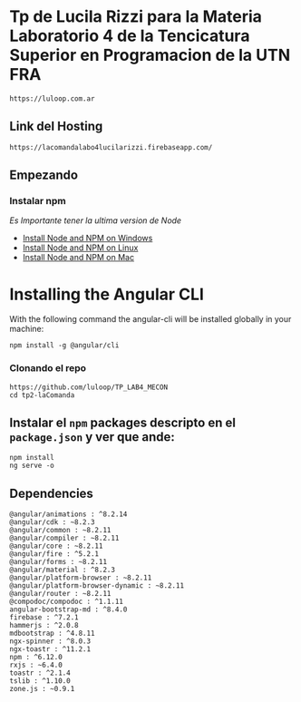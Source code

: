 # Tp de Lucila Rizzi para la Materia Laboratorio 4 de la Tencicatura Superior en Programacion de la UTN FRA
```shell
https://luloop.com.ar
```

## Link del Hosting
```shell
https://lacomandalabo4lucilarizzi.firebaseapp.com/
```

## Empezando

### Instalar npm
*Es Importante tener la ultima version de Node*

- [Install Node and NPM on Windows](https://www.youtube.com/watch?v=8ODS6RM6x7g)
- [Install Node and NPM on Linux](https://www.youtube.com/watch?v=yUdHk-Dk_BY)
- [Install Node and NPM on Mac](https://www.youtube.com/watch?v=Imj8PgG3bZU)

# Installing the Angular CLI

With the following command the angular-cli will be installed globally in your machine:

    npm install -g @angular/cli 

### Clonando el repo

```shell
https://github.com/luloop/TP_LAB4_MECON
cd tp2-laComanda
```

## Instalar el `npm` packages descripto en el  `package.json` y ver que ande:

```shell
npm install
ng serve -o
```

## Dependencies

```shell
@angular/animations : ^8.2.14
@angular/cdk : ~8.2.3
@angular/common : ~8.2.11
@angular/compiler : ~8.2.11
@angular/core : ~8.2.11
@angular/fire : ^5.2.1
@angular/forms : ~8.2.11
@angular/material : ^8.2.3
@angular/platform-browser : ~8.2.11
@angular/platform-browser-dynamic : ~8.2.11
@angular/router : ~8.2.11
@compodoc/compodoc : ^1.1.11
angular-bootstrap-md : ^8.4.0
firebase : ^7.2.1
hammerjs : ^2.0.8
mdbootstrap : ^4.8.11
ngx-spinner : ^8.0.3
ngx-toastr : ^11.2.1
npm : ^6.12.0
rxjs : ~6.4.0
toastr : ^2.1.4
tslib : ^1.10.0
zone.js : ~0.9.1
```


